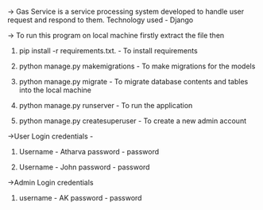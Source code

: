 -> Gas Service is a service processing system developed to handle user request and respond to them.
Technology used - Django


-> To run this program on local machine firstly extract the file then
1) pip install -r requirements.txt.  - To install requirements

2) python manage.py makemigrations  - To make migrations for the models

3) python manage.py migrate - To migrate database contents and tables into the local machine

4) python manage.py runserver - To run the application

5) python manage.py createsuperuser - To create a new admin account
   

->User Login credentials -
1) Username - Atharva
   password - password

2) Username - John
   password - password

->Admin Login credentials
1) username - AK
   password - password
